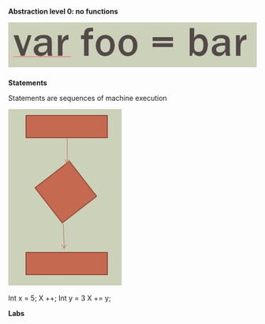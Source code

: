 
**Abstraction level 0:  no functions**

![statement](./Images/level0.jpg)


**Statements**

Statements are sequences of machine execution

![statements](./Images/flowchart.jpg)

Int x = 5;
X ++;
Int y = 3
X += y;


**Labs**
